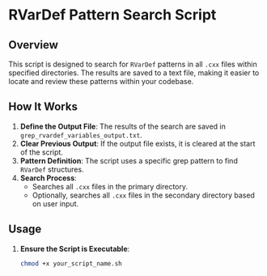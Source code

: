 # RVarDef Pattern Search Script

## Overview

This script is designed to search for `RVarDef` patterns in all `.cxx` files within specified directories. The results are saved to a text file, making it easier to locate and review these patterns within your codebase.

## How It Works

1. **Define the Output File**: The results of the search are saved in `grep_rvardef_variables_output.txt`.
2. **Clear Previous Output**: If the output file exists, it is cleared at the start of the script.
3. **Pattern Definition**: The script uses a specific grep pattern to find `RVarDef` structures.
4. **Search Process**:
   - Searches all `.cxx` files in the primary directory.
   - Optionally, searches all `.cxx` files in the secondary directory based on user input.

## Usage

1. **Ensure the Script is Executable**:
   ```bash
   chmod +x your_script_name.sh
